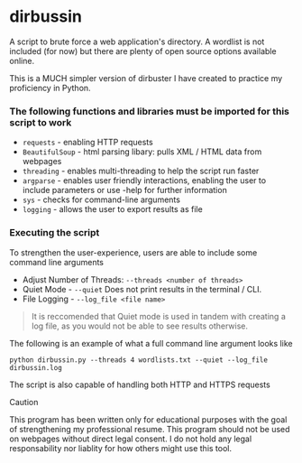 # dirbussin
A script to brute force a web application's directory. A wordlist is not included (for now) but there are plenty of open source options available online.

This is a MUCH simpler version of dirbuster I have created to practice my proficiency in Python.

### The following functions and libraries must be imported for this script to work
* `requests` - enabling HTTP requests
* `BeautifulSoup` - html parsing libary: pulls XML / HTML data from webpages
* `threading` - enables multi-threading to help the script run faster
* `argparse` - enables user friendly interactions, enabling the user to include parameters or use -help for further information 
* `sys` - checks for command-line arguments
* `logging` - allows the user to export results as file

### Executing the script
To strengthen the user-experience, users are able to include some command line arguments
* Adjust Number of Threads: `--threads <number of threads>`
* Quiet Mode - `--quiet` Does not print results in the terminal / CLI. 
* File Logging - `--log_file <file name>`

> It is reccomended that Quiet mode is used in tandem with creating a log file, as you would not be able to see results otherwise.

The following is an example of what a full command line argument looks like

`python dirbussin.py --threads 4 wordlists.txt --quiet --log_file dirbussin.log`

The script is also capable of handling both HTTP and HTTPS requests


>[!CAUTION]
>This program has been written only for educational purposes with the goal of strengthening my professional resume. This program should not be used on webpages without direct legal consent. I do not hold any legal responsability nor liablity for how others might use this tool. 
